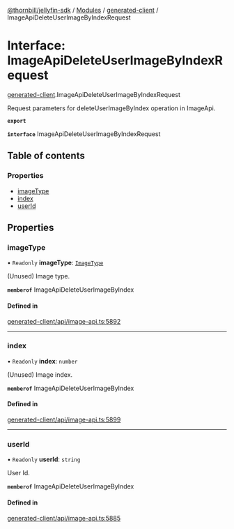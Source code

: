 [@thornbill/jellyfin-sdk](../README.md) / [Modules](../modules.md) / [generated-client](../modules/generated_client.md) / ImageApiDeleteUserImageByIndexRequest

# Interface: ImageApiDeleteUserImageByIndexRequest

[generated-client](../modules/generated_client.md).ImageApiDeleteUserImageByIndexRequest

Request parameters for deleteUserImageByIndex operation in ImageApi.

**`export`**

**`interface`** ImageApiDeleteUserImageByIndexRequest

## Table of contents

### Properties

- [imageType](generated_client.ImageApiDeleteUserImageByIndexRequest.md#imagetype)
- [index](generated_client.ImageApiDeleteUserImageByIndexRequest.md#index)
- [userId](generated_client.ImageApiDeleteUserImageByIndexRequest.md#userid)

## Properties

### imageType

• `Readonly` **imageType**: [`ImageType`](../enums/generated_client.ImageType.md)

(Unused) Image type.

**`memberof`** ImageApiDeleteUserImageByIndex

#### Defined in

[generated-client/api/image-api.ts:5892](https://github.com/thornbill/jellyfin-sdk-typescript/blob/1142a3e/src/generated-client/api/image-api.ts#L5892)

___

### index

• `Readonly` **index**: `number`

(Unused) Image index.

**`memberof`** ImageApiDeleteUserImageByIndex

#### Defined in

[generated-client/api/image-api.ts:5899](https://github.com/thornbill/jellyfin-sdk-typescript/blob/1142a3e/src/generated-client/api/image-api.ts#L5899)

___

### userId

• `Readonly` **userId**: `string`

User Id.

**`memberof`** ImageApiDeleteUserImageByIndex

#### Defined in

[generated-client/api/image-api.ts:5885](https://github.com/thornbill/jellyfin-sdk-typescript/blob/1142a3e/src/generated-client/api/image-api.ts#L5885)
